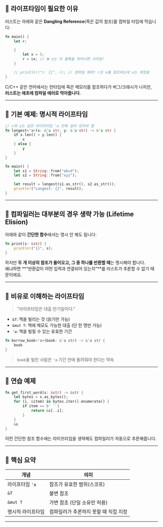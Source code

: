 ## 📌 라이프타임이 필요한 이유

러스트는 아래와 같은 **Dangling Reference**(죽은 값의 참조)를 컴파일 타임에 막습니다:

```rust
fn main() {
    let r;

    {
        let x = 5;
        r = &x; // ❌ x는 이 블록을 벗어나면 사라짐!
    }

    // println!("r: {}", r); // 컴파일 에러! r은 x를 참조하는데 x는 죽었음
}
```

C/C++ 같은 언어에서는 런타임에 죽은 메모리를 참조하다가 버그/크래시가 나지만,  
**러스트는 애초에 컴파일 에러로 막아줍니다.**

---

## 📘 기본 예제: 명시적 라이프타임

```rust
// x와 y는 같은 라이프타임 'a 안에 살아 있어야 함
fn longest<'a>(x: &'a str, y: &'a str) -> &'a str {
    if x.len() > y.len() {
        x
    } else {
        y
    }
}
```

```rust
fn main() {
    let s1 = String::from("abcd");
    let s2 = String::from("xyz");

    let result = longest(s1.as_str(), s2.as_str());
    println!("Longest: {}", result);
}
```

---

## 👀 컴파일러는 대부분의 경우 생략 가능 (Lifetime Elision)

아래와 같이 **간단한 함수**에서는 명시 안 해도 됩니다:

```rust
fn print(s: &str) {
    println!("{}", s);
}
```

하지만 **두 개 이상의 참조가 들어오고, 그 중 하나를 반환할 때**는 명시해야 합니다.  
왜냐하면 **“반환값이 어떤 입력과 연결되어 있는지”**를 러스트가 추론할 수 없기 때문이에요.

---

## 🧠 비유로 이해하는 라이프타임

> "라이프타임은 대출 만기일이다."

- `&T`: 책을 빌리는 것 (읽기만 가능)
- `&mut T`: 책에 메모도 가능한 대출 (단 한 명만 가능)
- `'a`: 책을 빌릴 수 있는 유효한 기간

```rust
fn borrow_book<'a>(book: &'a str) -> &'a str {
    book
}
```

> `book`을 빌린 사람은 `'a` 기간 안에 돌려줘야 한다는 약속

---

## 🧪 연습 예제

```rust
fn get_first_word(s: &str) -> &str {
    let bytes = s.as_bytes();
    for (i, &item) in bytes.iter().enumerate() {
        if item == b' ' {
            return &s[..i];
        }
    }
    &s
}
```

이런 간단한 참조 함수에는 라이프타임을 생략해도 컴파일러가 자동으로 추론해줍니다.

---

## 🔑 핵심 요약

| 개념 | 의미 |
|------|------|
| 라이프타임 `'a` | 참조가 유효한 범위(스코프) |
| `&T` | 불변 참조 |
| `&mut T` | 가변 참조 (단일 소유만 허용) |
| 명시적 라이프타임 | 컴파일러가 추론하지 못할 때 직접 지정 |

---
